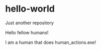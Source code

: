 # hello-world
Just another repository

Hello fellow humans!

I am a human that does human_actions.exe!
